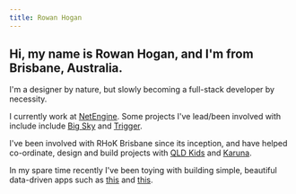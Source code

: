 ```yaml
---
title: Rowan Hogan
---
```


## Hi, my name is Rowan Hogan, and I'm from Brisbane, Australia.

I'm a designer by nature, but slowly becoming a full-stack developer by necessity.

I currently work at [NetEngine](http://netengine.com.au). Some projects I've lead/been involved with include include [Big Sky](https://bigsky.io) and [Trigger](https://triggerapp.com).

I've been involved with RHoK Brisbane since its inception, and have helped co-ordinate, design and build projects with [QLD Kids](http://concierge.org.au/) and [Karuna](http://karuna.rhokbrisbane.org/).

In my spare time recently I've been toying with building simple, beautiful data-driven apps such as [this](http://cricket-scores.herokuapp.com/) and [this](http://nature-qld.herokuapp.com/).
